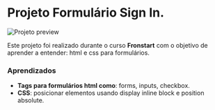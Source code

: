 # Projeto Formulário Sign In.


![Projeto preview]()


Este projeto foi realizado durante o curso **Fronstart** com o objetivo de aprender a entender: html e css para formulários. 


### Aprendizados

- **Tags para formulários html como**: forms, inputs, checkbox.
- **CSS**: posicionar elementos usando display inline block e position absolute.
